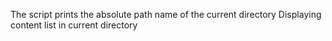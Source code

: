 The script prints the absolute path name of the current directory
Displaying content list in current directory
